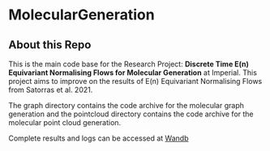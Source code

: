 # MolecularGeneration

## About this Repo

This is the main code base for the Research Project: __Discrete Time E(n) Equivariant Normalising Flows for Molecular Generation__ at Imperial. This project aims to improve on the results of E(n) Equivariant Normalising Flows from Satorras et al. 2021.  

The graph directory contains the code archive for the molecular graph generation and the pointcloud directory contains the code archive for the molecular point cloud generation.


Complete results and logs can be accessed at [Wandb](https://wandb.ai/iclac/molecule-flow-3d?workspace=user-wc5118)
